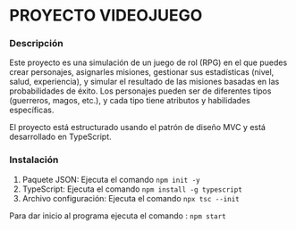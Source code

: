 # PROYECTO VIDEOJUEGO 

### Descripción

Este proyecto es una simulación de un juego de rol (RPG) en el que puedes crear personajes, asignarles misiones, gestionar sus estadísticas (nivel, salud, experiencia), y simular el resultado de las misiones basadas en las probabilidades de éxito. Los personajes pueden ser de diferentes tipos (guerreros, magos, etc.), y cada tipo tiene atributos y habilidades específicas.

El proyecto está estructurado usando el patrón de diseño MVC y está desarrollado en TypeScript.

### Instalación

1. Paquete JSON: Ejecuta el comando `npm init -y`
2. TypeScript: Ejecuta el comando `npm install -g typescript`
3. Archivo configuración: Ejecuta el comando `npx tsc --init`

Para dar inicio al programa ejecuta el comando : `npm start`
